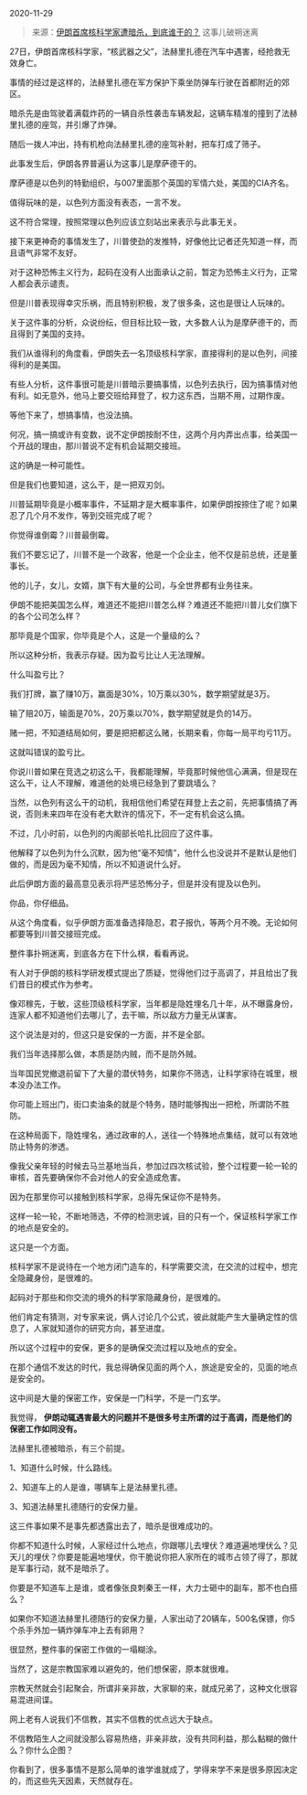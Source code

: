 2020-11-29

> 来源：[伊朗首席核科学家遭暗杀，到底谁干的？](http://mp.weixin.qq.com/s?__biz=MzU3NDc5Nzc0NQ==&mid=2247496303&idx=1&sn=f74fe53de15173183d52d0e7e316b54a&chksm=fd2e50b1ca59d9a7f729238daefe8ab523acbbb7d8abb65ab46dc41c5f5c5ca35ff2692c7f6a&scene=27#wechat_redirect)
> 这事儿破朔迷离

27日，伊朗首席核科学家，“核武器之父”，法赫里扎德在汽车中遇害，经抢救无效身亡。

  

事情的经过是这样的，法赫里扎德在军方保护下乘坐防弹车行驶在首都附近的郊区。

  

暗杀先是由驾驶着满载炸药的一辆自杀性袭击车辆发起，这辆车精准的撞到了法赫里扎德的座驾，并引爆了炸弹。

  

随后一拨人冲出，持有机枪向法赫里扎德的座驾补射，把车打成了筛子。

  

此事发生后，伊朗各界普遍认为这事儿是摩萨德干的。

  

摩萨德是以色列的特勤组织，与007里面那个英国的军情六处，美国的CIA齐名。  

  

值得玩味的是，以色列方面没有表态，一言不发。  

  

这不符合常理，按照常理以色列应该立刻站出来表示与此事无关。

  

接下来更神奇的事情发生了，川普使劲的发推特，好像他比记者还先知道一样，而且语气非常不友好。

  

对于这种恐怖主义行为，起码在没有人出面承认之前，暂定为恐怖主义行为，正常人都会表示谴责。

  

但是川普表现得幸灾乐祸，而且特别积极，发了很多条，这也是很让人玩味的。

  

关于这件事的分析，众说纷纭，但目标比较一致，大多数人认为是摩萨德干的，而且得到了美国的支持。  

  

我们从谁得利的角度看，伊朗失去一名顶级核科学家，直接得利的是以色列，间接得利的是美国。  

  

有些人分析，这件事很可能是川普暗示要搞事情，以色列去执行，因为搞事情对他有利。如无意外，他马上要交班给拜登了，权力这东西，当期不用，过期作废。

  

等他下来了，想搞事情，也没法搞。

  

何况，搞一搞或许有变数，说不定伊朗按耐不住，这两个月内弄出点事，给美国一个开战的理由，那川普说不定有机会延期交接班。

  

这的确是一种可能性。

  

但是我们也要知道，这么干，是一把双刃剑。

  

川普延期毕竟是小概率事件，不延期才是大概率事件，如果伊朗按捺住了呢？如果忍了几个月不发作，等到交班完成了呢？

  

你觉得谁倒霉？川普最倒霉。

  

我们不要忘记了，川普不是一个政客，他是一个企业主，他不仅是前总统，还是董事长。

  

他的儿子，女儿，女婿，旗下有大量的公司，与全世界都有业务往来。

  

伊朗不能把美国怎么样，难道还不能把川普怎么样？难道还不能把川普儿女们旗下的各个公司怎么样？

  

那毕竟是个国家，你毕竟是个人，这是一个量级的么？

  

所以这种分析，我表示存疑。因为盈亏比让人无法理解。

  

什么叫盈亏比？

  

我们打牌，赢了赚10万，赢面是30%，10万乘以30%，数学期望就是3万。

  

输了赔20万，输面是70%，20万乘以70%，数学期望就是负的14万。

  

赌一把，不知道结局如何，要是把把都这么赌，长期来看，你每一局平均亏11万。

  

这就叫错误的盈亏比。

  

你说川普如果在竞选之初这么干，我都能理解，毕竟那时候他信心满满，但是现在这么干，让人不理解，难道他的处境已经急到了要跳墙么？

  

当然，以色列有这么干的动机，我相信他们希望在拜登上去之前，先把事情搞了再说，否则未来四年在没有老大默许的情况下，不一定有机会这么搞。

  

不过，几小时前，以色列的内阁部长哈扎比回应了这件事。

  

他解释了以色列为什么沉默，因为他“毫不知情”，他什么也没说并不是默认是他们做的，而是因为毫不知情，所以不知道说什么好。

  

此后伊朗方面的最高意见表示将严惩恐怖分子，但是并没有提及以色列。

  

你品，你仔细品。

  

从这个角度看，似乎伊朗方面准备选择隐忍，君子报仇，等两个月不晚。无论如何都要等到川普交接班完成。

  

整件事扑朔迷离，到底各方在下什么棋，看看再说。

  

有人对于伊朗的核科学研发模式提出了质疑，觉得他们过于高调了，并且给出了我们昔日的模式作为参考。  

  

像邓稼先，于敏，这些顶级核科学家，当年都是隐姓埋名几十年，从不曝露身份，连家人都不知道他们去哪儿了，去干嘛，所以敌方力量无从谋害。  

  

这个说法是对的，但这只是安保的一方面，并不是全部。  

  

我们当年选择那么做，本质是防内贼，而不是防外贼。  

  

当年国民党撤退前留下了大量的潜伏特务，如果你不筛选，让科学家待在城里，根本没办法工作。  

  

你可能上班出门，街口卖油条的就是个特务，随时能够掏出一把枪，所谓防不胜防。

  

在这种局面下，隐姓埋名，通过政审的人，送往一个特殊地点集结，就可以有效地防止特务的渗透。  

  

像我父亲年轻的时候去马兰基地当兵，参加过四次核试验，整个过程要一轮一轮的审核，首先要确保你不会对他人的安全造成危害。

  

因为在那里你可以接触到核科学家，总得先保证你不是特务。  

  

这样一轮一轮，不断地筛选，不停的检测忠诚，目的只有一个，保证核科学家工作的地点是安全的。  

  

这只是一个方面。  

  

核科学家不是说待在一个地方闭门造车的，科学需要交流，在交流的过程中，想完全隐藏身份，是很难的。

  

起码对于那些和你交流的境外的科学家隐藏身份，是很难的。  

  

他们肯定有猜测，对专家来说，俩人讨论几个公式，彼此就能产生大量确定性的信息了，人家就知道你的研究方向，甚至进度。

  

所以这个过程中的安保，更多的是确保交流过程以及地点的安全。  

  

在那个通信不发达的时代，我总得确保见面的两个人，旅途是安全的，见面的地点是安全的。  

  

这中间是大量的保密工作，安保是一门科学，不是一门玄学。  

  

我觉得， **伊朗动辄遇害最大的问题并不是很多号主所谓的过于高调，而是他们的保密工作如同没有。**  

  

法赫里扎德被暗杀，有三个前提。

  

1、知道什么时候，什么路线。

2、知道车上的人是谁，哪辆车上是法赫里扎德。

3、知道法赫里扎德随行的安保力量。

  

这三件事如果不是事先都透露出去了，暗杀是很难成功的。

  

你都不知道什么时候，人家经过什么地点，你跟哪儿去埋伏？难道遍地埋伏么？见天儿的埋伏？你要是能遍地埋伏，你干脆说你把人家所在的城市占领了得了，那就是军事行动，就不是暗杀了。  

  

你要是不知道车上是谁，或者像张良刺秦王一样，大力士砸中的副车，那不也白搭么？  

  

如果你不知道法赫里扎德随行的安保力量，人家出动了20辆车，500名保镖，你5个杀手外加一辆炸弹车冲上去有卵用？

  

很显然，整件事的保密工作做的一塌糊涂。  

  

当然了，这是宗教国家难以避免的，他们想保密，原本就很难。  

  

宗教天然就会引起聚会，所谓非亲非故，大家聊的来，就成兄弟了，这种文化很容易混进间谍。

  

网上老有人说我们不信教，其实不信教的优点远大于缺点。  

  

不信教陌生人之间就没那么容易热络，非亲非故，没有共同利益，那么黏糊的做什么？你什么企图？  

  

你看到了，很多事情不是那么简单的谁学谁就成了，学得来学不来是很多原因决定的，而这些先天因素，天然就存在。

